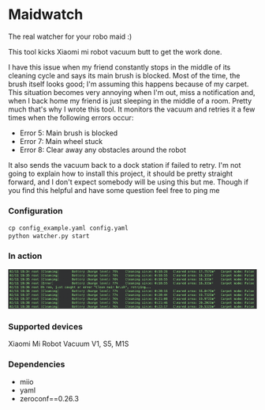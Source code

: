 # Maidwatch
The real watcher for your robo maid :)

This tool kicks Xiaomi mi robot vacuum butt to get the work done.

I have this issue when my friend constantly stops in the middle of its cleaning cycle and says its main brush is blocked. Most of the time, the brush itself looks good; I'm assuming this happens because of my carpet. This situation becomes very annoying when I'm out, miss a notification and, when I back home my friend is just sleeping in the middle of a room. 
Pretty much that's why I wrote this tool. It monitors the vacuum and retries it a few times when the following errors occur:
- Error 5: Main brush is blocked
- Error 7: Main wheel stuck
- Error 8: Clear away any obstacles around the robot

It also sends the vacuum back to a dock station if failed to retry.
I'm not going to explain how to install this project, it should be pretty straight forward, and I don't expect somebody will be using this but me. Though if you find this helpful and have some question feel free to ping me

### Configuration
```shell script
cp config_example.yaml config.yaml
python watcher.py start
```

### In action
![sampleone](https://github.com/rooty0/maidwatch/blob/main/sample1.png?raw=true)

### Supported devices
Xiaomi Mi Robot Vacuum V1, S5, M1S

### Dependencies
- miio
- yaml
- zeroconf==0.26.3